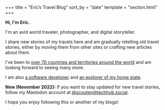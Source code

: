 +++
title = "Eric’s Travel Blog"
sort_by = "date"
template = "section.html"
+++

**Hi, I'm Eric.**

I'm an avid world traveler, photographer, and digital storyteller.

I share new stories of my travels here and am gradually retelling old travel stories, either by moving them from other sites or crafting new articles about them.

I've been to [over 70 countries and territories around the world](/countries/) and am looking forward to seeing many more.

I am also [a software developer](https://ericscouten.dev) and [an explorer of my home state](https://146parks.blog).

**New (November 2022):** If you want to stay updated for new travel stories, follow my Mastodon account at <a rel="me" href="https://techhub.social/@scouten">@scouten@techhub.social</a>.

I hope you enjoy following this or another of my blogs!
